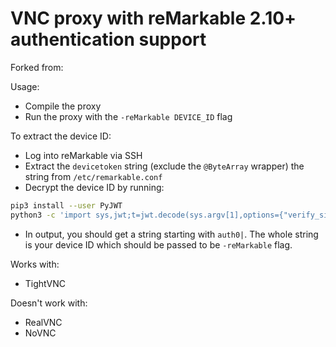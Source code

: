 # VNC proxy with reMarkable 2.10+ authentication support

Forked from: 

Usage:
  - Compile the proxy
  - Run the proxy with the `-reMarkable DEVICE_ID` flag

To extract the device ID:
  - Log into reMarkable via SSH
  - Extract the `devicetoken` string (exclude the `@ByteArray` wrapper) the string from `/etc/remarkable.conf` 
  - Decrypt the device ID by running:
```bash
pip3 install --user PyJWT
python3 -c 'import sys,jwt;t=jwt.decode(sys.argv[1],options={"verify_signature":False});print(t)' '(DEVICE TOKEN HERE)
````
  - In output, you should get a string starting with `auth0|`. The whole string is your device ID which should be passed
    to be `-reMarkable` flag.

Works with:
  - TightVNC

Doesn't work with:
  - RealVNC
  - NoVNC